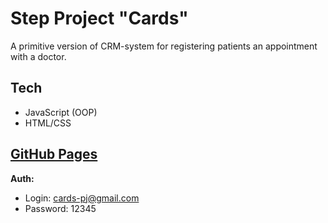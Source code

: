# Step Project "Cards"
A primitive version of CRM-system for registering patients an appointment with a doctor.

## Tech
- JavaScript (OOP)
- HTML/CSS

## [GitHub Pages](https://samkravchenko.github.io/cards-step/)
**Auth:**
- Login: cards-pj@gmail.com
- Password: 12345
